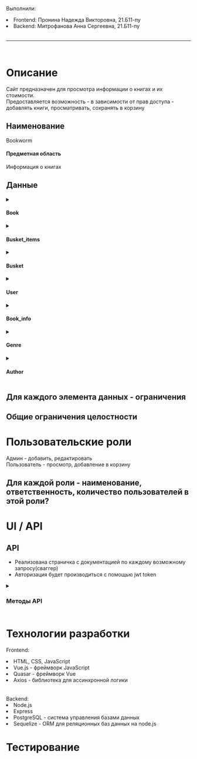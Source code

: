 Выполнили:
<li>Frontend: Пронина Надежда Викторовна, 21.Б11-пу</li>
<li>Backend: Митрофанова Анна Сергеевна, 21.Б11-пу</li>
<br>
<hr>
<br>

# Описание

Сайт предназначен для просмотра информации о книгах и их стоимости.<br> Предоставляется возможность - в зависимости от прав доступа - добавлять книги, просматривать, сохранять в корзину <br>
## Наименование  
Bookworm
<h4>Предметная область</h4> 
Информация о книгах <br>
<h2>Данные</h2> 

<details> 
  
<summary> <h4>Book</h4> </summary>

|Название|Тип|Ограничение|
|-:|:-:|:-|
|id|int64|not null, >0|
|name|string|not null, len>0|
|author_id|int64| >0, not null|
|price|float| >=0, not null|
|genre_id|int64| >0, not null|

</details>


<details> 
  
<summary> <h4>Busket_items</h4> </summary>

|Название|Тип|Ограничение|
|-:|:-:|:-|
|id|int64|not null, >0|
|author_id|int64| >0, not null|
|backet_id|int64| >0, not null|

</details>


<details> 
  
<summary> <h4>Busket</h4> </summary>

|Название|Тип|Ограничение|
|-:|:-:|:-|
|id|int64|not null, >0|
|user_id|int64| >0, not null|

</details>


<details> 
  
<summary> <h4>User</h4> </summary>

|Название|Тип|Ограничение|
|-:|:-:|:-|
|id|int64|not null, >0|
|email|string| len > 0, not null|
|password|string| len > 0, not null|
|role|string| len > 0, not null|

</details>

<details> 
  
<summary> <h4>Book_info</h4> </summary>

|Название|Тип|Ограничение|
|-:|:-:|:-|
|id|int64|not null, >0|
|book_id|int64| >0, not null|
|title|string| len > 0, not null|
|email|description| len > 0, not null|


</details>


<details> 
  
<summary> <h4>Genre</h4> </summary>

|Название|Тип|Ограничение|
|-:|:-:|:-|
|id|int64|not null, >0|
|name|string| len > 0, not null|


</details>

<details> 
  
<summary> <h4>Author</h4> </summary>

|Название|Тип|Ограничение|
|-:|:-:|:-|
|id|int64|not null, >0|
|name|string| len > 0, not null|

</details>


## Для каждого элемента данных - ограничения
## Общие ограничения целостности
# Пользовательские роли

Админ - добавить, редактировать <br>
Пользователь - просмотр, добавление в корзину

## Для каждой роли - наименование, ответственность, количество пользователей в этой роли?
# UI / API 
## API
  - Реализована страничка с документацией по каждому возможному запросу(сваггер)
  - Авторизация будет производиться с помощью jwt token
<details><summary> <h3>Методы API<h3></summary>
<p>
openapi: 3.0.0
info:
  title: Ваш API
  version: 1.0.0
  description: Документация API с использованием Swagger JSDoc
apis:
  - "./routes/*.js"
paths:
  /api/admin/assignRole:
    post:
      summary: Назначить роль пользователю
      tags:
        - Admin
      security:
        - bearerAuth: []
      requestBody:
        required: true
        content:
          application/json:
            schema:
              type: object
              properties:
                userId:
                  type: string
                role:
                  type: string
              required:
                - userId
                - role
      responses:
        200:
          description: Роль успешно назначена
        401:
          description: Неавторизован
        500:
          description: Внутренняя ошибка сервера
  /api/author:
    post:
      summary: Создать нового автора
      tags:
        - Authors
      security:
        - bearerAuth: []
      requestBody:
        required: true
        content:
          application/json:
            schema:
              type: object
              properties:
                name:
                  type: string
                biography:
                  type: string
              required:
                - name
      responses:
        201:
          description: Автор успешно создан
        401:
          description: Неавторизован
        500:
          description: Внутренняя ошибка сервера
    get:
      summary: Получить список всех авторов
      tags:
        - Authors
      responses:
        200:
          description: Список авторов
        500:
          description: Внутренняя ошибка сервера
  /api/book:
    post:
      summary: Создать новую книгу
      tags:
        - Books
      security:
        - bearerAuth: []
      requestBody:
        required: true
        content:
          multipart/form-data:
            schema:
              type: object
              properties:
                name:
                  type: string
                price:
                  type: number
                genreId:
                  type: string
                authorId:
                  type: string
                info:
                  type: string
                img:
                  type: string
                  format: binary
              required:
                - name
                - price
                - genreId
                - authorId
                - img
      responses:
        200:
          description: Книга успешно создана
        400:
          description: Некорректный запрос
        401:
          description: Неавторизован
        500:
          description: Внутренняя ошибка сервера
    get:
      summary: Получить список всех книг
      tags:
        - Books
      parameters:
        - in: query
          name: genreId
          schema:
            type: string
        - in: query
          name: authorId
          schema:
            type: string
        - in: query
          name: limit
          schema:
            type: integer
        - in: query
          name: page
          schema:
            type: integer
      responses:
        200:
          description: Список книг
        500:
          description: Внутренняя ошибка сервера
  /api/book/{id}:
    get:
      summary: Получить книгу по ID
      tags:
        - Books
      parameters:
        - in: path
          name: id
          required: true
          description: ID книги
          schema:
            type: string
      responses:
        200:
          description: Одна книга
        404:
          description: Книга не найдена
    delete:
      summary: Удалить книгу по ID
      tags:
        - Books
      security:
        - bearerAuth: []
      parameters:
        - in: path
          name: id
          required: true
          description: ID книги
          schema:
            type: string
      responses:
        200:
          description: Книга успешно удалена
        401:
          description: Неавторизован
        404:
          description: Книга не найдена
        500:
          description: Внутренняя ошибка сервера
    put:
      summary: Редактировать книгу по ID

</p></details>



# Технологии разработки
Frontend:
<li>HTML, CSS, JavaScript</li>
<li>Vue.js - фреймворк JavaScript </li>
<li>Quasar - фреймворк Vue </li> 
<li>Axios - библиотека для ассинхронной логики </li>
<br>
<br>
Backend:
<li>Node.js</li>
<li>Express</li>
<li>PostgreSQL - система управления базами данных</li>
<li>Sequelize - ORM для реляционных баз данных на node.js</li>

# Тестирование
